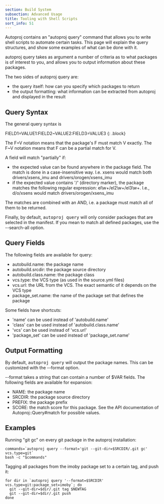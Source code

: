 ```yaml
---
section: Build System
subsection: Advanced Usage
title: Tooling with Shell Scripts
sort_info: 51
---
```


Autoproj contains an "autoproj query" command that allows you to write shell
scripts to automate certain tasks. This page will explain the query structures,
and show some examples of what can be done with it.

autoproj query takes as argument a number of criteria as to what packages is of
interest to you, and allows you to output information about these packages.

The two sides of autoproj query are:

 * the query itself: how can you specify which packages to return
 * the output formatting: what information can be extracted from autoproj and
   displayed in the result

Query Syntax
------------
The general query syntax is

FIELD1=VALUE1:FIELD2~VALUE2:FIELD3=VALUE3
{: .block}

The F=V notation means that the package's F must match V exactly. The F~V
notation means that F can be a partial match for V.

A field will match "partially" if:

 * the expected value can be found anywhere in the package field. The
   match is done in a case-insensitive way. I.e. xsens would match both
   drivers/xsens_imu and drivers/orogen/xsens_imu
 * if the expected value contains '/' (directory marker), the package matches
   the following regular expression: el\w+/el2\w+/el3\w+. I.e., d/o/xsens would
   match drivers/orogen/xsens_imu

The matches are combined with an AND, i.e. a package must match all of them to
be returned.

Finally, by default, <tt>autoproj query</tt> will only consider packages that
are selected in the manifest. If you mean to match all defined packages, use the
\-\-search-all option.

Query Fields
------------
The following fields are available for query:

  * autobuild.name: the package name
  * autobuild.srcdir: the package source directory
  * autobuild.class.name: the package class
  * vcs.type: the VCS type (as used in the source.yml files)
  * vcs.url: the URL from the VCS. The exact semantic of it depends on the
    VCS type
  * package_set.name: the name of the package set that defines the package

Some fields have shortcuts:

  * 'name' can be used instead of 'autobuild.name'
  * 'class' can be used instead of 'autobuild.class.name'
  * 'vcs' can be used instead of 'vcs.url'
  * 'package_set' can be used instead of 'package_set.name'

Output Formatting
-----------------
By default, <tt>autoproj query</tt> will output the package names. This can be
customized with the \-\-format option.

\-\-format takes a string that can contain a number of $VAR fields. The following
fields are available for expansion:

 * NAME: the package name
 * SRCDIR: the package source directory
 * PREFIX: the package prefix
 * SCORE: the match score for this package. See the API documentation of
   Autoproj::Query#match for possible values.

Examples
--------

Running "git gc" on every git package in the autoproj installation:

~~~
commands=`autoproj query --format='git --git-dir=$SRCDIR/.git gc' vcs.type=git`
bash -c "$commands"
~~~

Tagging all packages from the imoby package set to a certain tag, and push it:

~~~
for dir in `autoproj query '--format=$SRCDIR' vcs.type=git:package_set=imoby`; do
  git --git-dir=$dir/.git tag $NEWTAG
  git --git-dir=$dir/.git push
done
~~~

